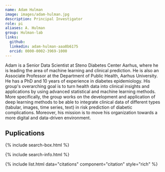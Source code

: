 ```yaml
---
name: Adam Hulman
image: images/adam-hulman.jpg
description: Principal Investigator
role: pi
aliases: A. Hulman
group: Hulman-lab
links:
  github: 
  linkedin: adam-hulman-aaa8b6175
  orcid: 0000-0002-3969-1000
---
```


Adam is a Senior Data Scientist at Steno Diabetes Center Aarhus, where he is leading the area of machine learning and clinical prediction. He is also an Associate Professor at the Department of Public Health, Aarhus University. He has a PhD and 10 years of experience in diabetes epidemiology. His group's overarching goal is to turn health data into clinical insights and applications by using advanced statistical and machine learning methods. More specifically, the group works on the development and application of deep learning methods to be able to integrate clinical data of different types (tabular, images, time series, text) in risk prediction of diabetic complications. Moreover, his mission is to move his organization towards a more digital and data-driven environment.

## Puplications

{% include search-box.html %}

{% include search-info.html %}

{% include list.html data="citations" component="citation" style="rich" %}
